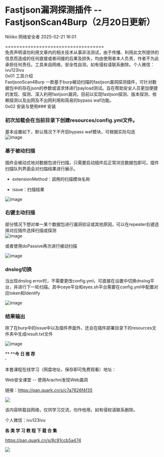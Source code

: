 #  Fastjson漏洞探测插件 -- FastjsonScan4Burp（2月20日更新）   
Niiiiko  网络安全者   2025-02-21 16:01  
  
===================================  
免责声明请勿利用文章内的相关技术从事非法测试，由于传播、利用此文所提供的信息而造成的任何直接或者间接的后果及损失，均由使用者本人负责，作者不为此承担任何责任。工具来自网络，安全性自测，如有侵权请联系删除。个人微信：ivu123ivu  
0x01 工具介绍  
FastjsonScan4Burp 一款基于burp被动扫描的fastjson漏洞探测插件，可针对数据包中的存在json的参数或请求体进行payload测试。旨在帮助安全人员更加便捷的发现、探测、深入利用fastjson漏洞，目前以实现fastjson探测、版本探测、依赖探测以及出网及不出网利用和简易的bypass waf功能。  
0x02 安装与使用### 安装  
### 初次加载会在当前目录下创建resources/config.yml文件。   
  
基本设置如下，默认情况下不开启bypass waf模块，可根据实际勾选   
![image](https://mmbiz.qpic.cn/sz_mmbiz_png/0JJXjA8siccxT2hUsibBHJd3D4icXuQz1wzhUIHuPYEfeMozeDGhQPC6pZNNibrpDsa8RrR5Uv76f1kLDlKS7abGQg/640?wx_fmt=png&from=appmsg "")  
  
### 基于被动扫描  
  
  
插件会被动式地对数据包进行扫描，只需要启动插件后正常浏览数据包即可。插件扫描队列界面会对扫描结果进行展示。  
- extensionMethod：调用的扫描模块名称  
  
- issue：扫描结果  
  
![image](https://mmbiz.qpic.cn/sz_mmbiz_png/0JJXjA8siccxT2hUsibBHJd3D4icXuQz1wzB6Fjic1tJbQvibKrKFVC5emg7RibRC4taW9cUC1vTunB1Nt4JSialp52rA/640?wx_fmt=png&from=appmsg "")  
  
### 右键主动扫描  
  
  
部分情况下想对单一某个数据包进行漏洞验证或其他原因，可以在repeater右键选择对应插件选择扫描或探测   
![image](https://mmbiz.qpic.cn/sz_mmbiz_png/0JJXjA8siccxT2hUsibBHJd3D4icXuQz1wzwwEt2iaWkrYnu4wnShFDUZvFtzV2E3bgmgAkgialA7XIcfFPjR9iabktw/640?wx_fmt=png&from=appmsg "")  
  
  
或者使用doPassive再次进行被动扫描  
  
![image](https://mmbiz.qpic.cn/sz_mmbiz_png/0JJXjA8siccxT2hUsibBHJd3D4icXuQz1wzbuSlF2b06tMibtzh3uO0Crh24RJfwpxLFfFIx2fQibICO06d2qLCvxkA/640?wx_fmt=png&from=appmsg "")  
  
### dnslog切换  
  
  
当出现dnslog error时，不需要更改config.yml，可直接在设置中切换dnslog平台，并进行下一轮扫描。其中ceye平台和eyes.sh平台需要在config.yml中配置对应token和Identify  
  
![image](https://mmbiz.qpic.cn/sz_mmbiz_png/0JJXjA8siccxT2hUsibBHJd3D4icXuQz1wzskELLezoABFjP7bLPZf3kT6fYKIglfEC5aRRev1Dds4O6AKSTUibyCg/640?wx_fmt=png&from=appmsg "")  
  
### 结果输出  
  
  
除了在burp中的issue中以及插件界面外，还会在插件部署目录下的resources文件夹中生成result.txt文件  
  
![image](https://mmbiz.qpic.cn/sz_mmbiz_png/0JJXjA8siccxT2hUsibBHJd3D4icXuQz1wzydhSsHqoWgxAvxaoEx8n4Tlk3wGiaibwAeVrPzmpEcibZr46HV12cucLg/640?wx_fmt=png&from=appmsg "")  
  
  
  
  
**·****今 日 推 荐**  
**·**  
  
本套课程在线学习（网盘地址，保存即可免费观看）地址：  
  
  
Web安全课堂 -- 使用Arachni发现Web漏洞  
  
链接：https://pan.quark.cn/s/c7a7826f4f35  
  
![](https://mmbiz.qpic.cn/sz_mmbiz_png/0JJXjA8siccxT2hUsibBHJd3D4icXuQz1wzNb7AdNFyubOCdZdMe3GH6FvlXDOzobicN2P1nqLdeuDVibkAe43Q2dfQ/640?wx_fmt=png&from=appmsg "")  
  
该内容转载自网络，仅供学习交流，勿作他用，如有侵权请联系删除。  
  
  
  
  
个人微信：ivu123ivu  
  
  
**各 类 学 习 教 程 下 载 合 集**  
  
  
  
  
  
  
  
  
https://pan.quark.cn/s/8c91ccb5a474  
  
  
![](https://mmbiz.qpic.cn/sz_mmbiz_png/8H1dCzib3UibuuhdO7GMx4wqK5PQMWgr8pNaudBlYJUYXP6R6LcL0d3UYmPLoiajIXwaibhvlchGibgiaBGwMSwuq58g/640?wx_fmt=other&from=appmsg&tp=webp&wxfrom=5&wx_lazy=1&wx_co=1 "")  
  
  
  
